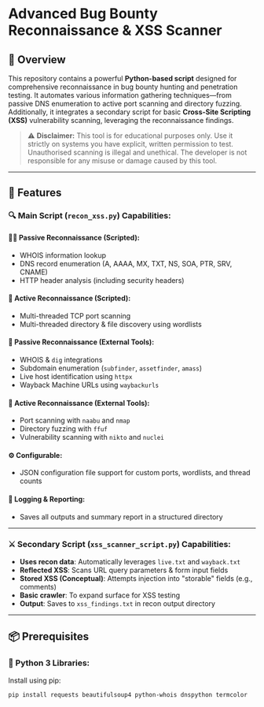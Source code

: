 # Advanced Bug Bounty Reconnaissance & XSS Scanner

## 📌 Overview

This repository contains a powerful **Python-based script** designed for comprehensive reconnaissance in bug bounty hunting and penetration testing. It automates various information gathering techniques—from passive DNS enumeration to active port scanning and directory fuzzing. Additionally, it integrates a secondary script for basic **Cross-Site Scripting (XSS)** vulnerability scanning, leveraging the reconnaissance findings.

> ⚠️ **Disclaimer:** This tool is for educational purposes only. Use it strictly on systems you have explicit, written permission to test. Unauthorised scanning is illegal and unethical. The developer is not responsible for any misuse or damage caused by this tool.

---

## 🚀 Features

### 🔍 Main Script (`recon_xss.py`) Capabilities:

#### 🕵️‍♂️ Passive Reconnaissance (Scripted):
- WHOIS information lookup
- DNS record enumeration (A, AAAA, MX, TXT, NS, SOA, PTR, SRV, CNAME)
- HTTP header analysis (including security headers)

#### 🚨 Active Reconnaissance (Scripted):
- Multi-threaded TCP port scanning
- Multi-threaded directory & file discovery using wordlists

#### 🧰 Passive Reconnaissance (External Tools):
- WHOIS & `dig` integrations
- Subdomain enumeration (`subfinder`, `assetfinder`, `amass`)
- Live host identification using `httpx`
- Wayback Machine URLs using `waybackurls`

#### 🔨 Active Reconnaissance (External Tools):
- Port scanning with `naabu` and `nmap`
- Directory fuzzing with `ffuf`
- Vulnerability scanning with `nikto` and `nuclei`

#### ⚙️ Configurable:
- JSON configuration file support for custom ports, wordlists, and thread counts

#### 📑 Logging & Reporting:
- Saves all outputs and summary report in a structured directory

---

### ⚔️ Secondary Script (`xss_scanner_script.py`) Capabilities:

- **Uses recon data**: Automatically leverages `live.txt` and `wayback.txt`
- **Reflected XSS**: Scans URL query parameters & form input fields
- **Stored XSS (Conceptual)**: Attempts injection into "storable" fields (e.g., comments)
- **Basic crawler**: To expand surface for XSS testing
- **Output**: Saves to `xss_findings.txt` in recon output directory

---

## 📦 Prerequisites

### 🐍 Python 3 Libraries:

Install using pip:

```bash
pip install requests beautifulsoup4 python-whois dnspython termcolor
